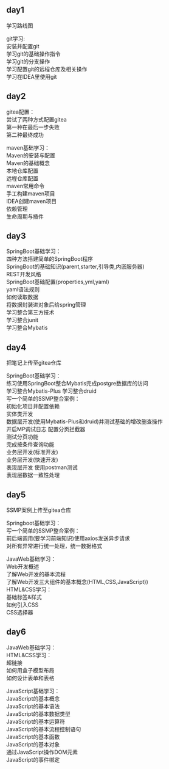 ## day1
学习路线图

git学习:  
安装并配置git  
学习git的基础操作指令  
学习git的分支操作   
学习配置git的远程仓库及相关操作  
学习在IDEA里使用git

## day2
gitea配置：  
尝试了两种方式配置gitea   
第一种在最后一步失败  
第二种最终成功

maven基础学习：  
Maven的安装与配置  
Maven的基础概念  
本地仓库配置  
远程仓库配置  
maven常用命令  
手工构建maven项目  
IDEA创建maven项目  
依赖管理  
生命周期与插件  

## day3
SpringBoot基础学习：  
四种方法搭建简单的SpringBoot程序  
SpringBoot的基础知识(parent,starter,引导类,内嵌服务器)  
REST开发风格  
SpringBoot基础配置(properties,yml,yaml)  
yaml语法规则  
如何读取数据  
将数据封装进对象后给spring管理  
学习整合第三方技术  
学习整合junit  
学习整合Mybatis

## day4
把笔记上传至gitea仓库  

SpringBoot基础学习：  
练习使用SpringBoot整合Mybatis完成postgre数据库的访问  
学习整合Mybatis-Plus
学习整合druid  
写一个简单的SSMP整合案例：  
初始化项目并配置依赖  
实体类开发  
数据层开发(使用Mybatis-Plus和druid)并测试基础的增改删查操作  
开启MP调试日志  配置分页拦截器  
测试分页功能  
完成按条件查询功能  
业务层开发(标准开发)  
业务层开发(快速开发)  
表现层开发  使用postman测试  
表现层数据一致性处理

## day5
SSMP案例上传至gitea仓库  

Springboot基础学习：  
写一个简单的SSMP整合案例：  
前后端调用(要学习前端知识)使用axios发送异步请求  
对所有异常进行统一处理，统一数据格式    

JavaWeb基础学习：  
Web开发概述  
了解Web开发的基本流程  
了解Web开发三大组件的基本概念(HTML,CSS,JavaScript))  
HTML&CSS学习：   
基础标签&样式  
如何引入CSS  
CSS选择器  

## day6  
JavaWeb基础学习：  
HTML&CSS学习：   
超链接  
如何用盒子模型布局  
如何设计表单和表格  

JavaScript基础学习：  
JavaScript的基本概念    
JavaScript的基本语法    
JavaScript的基本数据类型    
JavaScript的基本运算符  
JavaScript的基本流程控制语句    
JavaScript的基本函数    
JavaScript的基本对象    
通过JavaScript操作DOM元素   
JavaScript的事件绑定    









 







